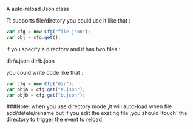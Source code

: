 A auto-reload Json class

Tt supports file/diretory
you could use it like that :

```js
var cfg = new Cfg("file.json");
var obj = cfg.get();
```

if you specify a directory and it has two files :

dir/a.json 
dir/b.json

you could write code like that :

```js
var cfg = new Cfg("dir");
var obja = cfg.get("a.json");
var objb = cfg.get("b.json");
```

###Note:
when you use directory mode ,it will auto-load when file add/detele/rename
but if you edit the exsting file ,you should 'touch' the directory to trigger
the event to reload 

